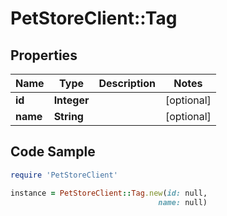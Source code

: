 # PetStoreClient::Tag

## Properties

Name | Type | Description | Notes
------------ | ------------- | ------------- | -------------
**id** | **Integer** |  | [optional] 
**name** | **String** |  | [optional] 

## Code Sample

```ruby
require 'PetStoreClient'

instance = PetStoreClient::Tag.new(id: null,
                                 name: null)
```


